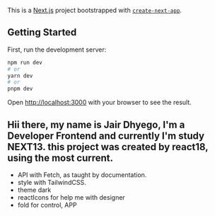 This is a [Next.js](https://nextjs.org/) project bootstrapped with [`create-next-app`](https://github.com/vercel/next.js/tree/canary/packages/create-next-app).

## Getting Started

First, run the development server:

```bash
npm run dev
# or
yarn dev
# or
pnpm dev
```

Open [http://localhost:3000](http://localhost:3000) with your browser to see the result.

## Hii there, my name is Jair Dhyego, I'm a Developer Frontend and currently I'm study NEXT13. this project was created by react18, using the most current.

- API with Fetch, as taught by documentation.
- style with TailwindCSS.
- theme dark
- reactIcons for help me with designer
- fold for control, APP
